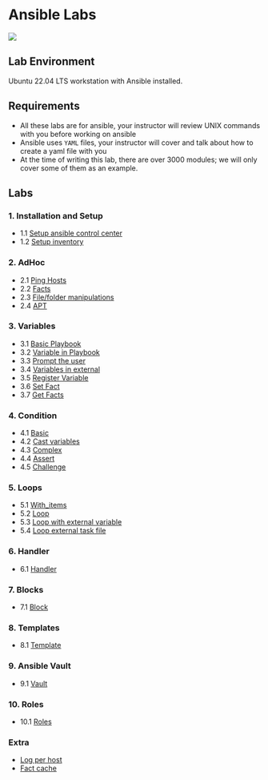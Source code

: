 # Ansible Labs

![](https://upload.wikimedia.org/wikipedia/commons/thumb/2/24/Ansible_logo.svg/200px-Ansible_logo.svg.png)

## Lab Environment

Ubuntu 22.04 LTS workstation with Ansible installed.

## Requirements

- All these labs are for ansible, your instructor will review UNIX commands with you before working on ansible
- Ansible uses `YAML` files, your instructor will cover and talk about how to create a yaml file with you
- At the time of writing this lab, there are over 3000 modules; we will only cover some of them as an example.

## Labs

### 1. Installation and Setup

- 1.1 [Setup ansible control center](setup/Install-Ansible.md)
- 1.2 [Setup inventory](setup/Configure-Inventory.md)

### 2. AdHoc

- 2.1 [Ping Hosts](adhoc/ping.md)
- 2.2 [Facts](adhoc/facts.md)
- 2.3 [File/folder manipulations](adhoc/file.md)
- 2.4 [APT](adhoc/apt.md)

### 3. Variables

- 3.1 [Basic Playbook](basic/readme.md)
- 3.2 [Variable in Playbook](variable/vars/readme.md)
- 3.3 [Prompt the user](variable/prompt/prompt.md)
- 3.4 [Variables in external](variable/external/readme.md)
- 3.5 [Register Variable](variable/register/readme.md)
- 3.6 [Set Fact](variable/set_fact/readme.md)
- 3.7 [Get Facts](extra/cpu_count/readme.md)

### 4. Condition

- 4.1 [Basic](condition/basic/readme.md)
- 4.2 [Cast variables](condition/cast/readme.md)
- 4.3 [Complex](condition/complex/readme.md)
- 4.4 [Assert](condition/assert/readme.md)
- 4.5 [Challenge](condition/challenge/readme.md)

### 5. Loops

- 5.1 [With_items](loop/with_items/item_iteration.yml)
- 5.2 [Loop](loop/loop/readme.md)
- 5.3 [Loop with external variable](loop/loop_var/readme.md)
- 5.4 [Loop external task file](loop/loop_task/readme.md)

### 6. Handler

- 6.1 [Handler](handler/readme.md)

### 7. Blocks

- 7.1 [Block](block/simple/readme.md)

### 8. Templates

- 8.1 [Template](template/basic/readme.md)

### 9. Ansible Vault

- 9.1 [Vault](vault/readme.md)

### 10. Roles

- 10.1 [Roles](role/readme.md)

### Extra

- [Log per host](extra/log_per_host/readme.md)
- [Fact cache](extra/fact_cache/readme.md)


